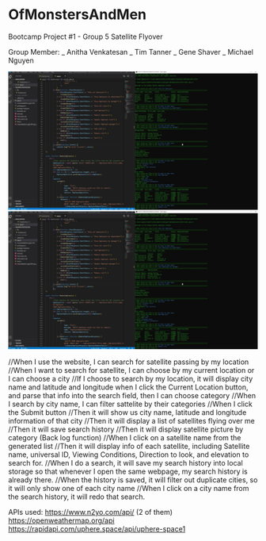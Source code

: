 # OfMonstersAndMen
Bootcamp Project #1 - Group 5
Satellite Flyover

Group Member:
_ Anitha Venkatesan
_ Tim Tanner
_ Gene Shaver
_ Michael Nguyen

<img src='https://github.com/gshaver82/SQLEmployeeTracker/blob/master/consoleWalkthrough1.JPG' alt=screenshot width=800>
<img src='https://raw.githubusercontent.com/gshaver82/SQLEmployeeTracker/master/consoleWalkthrough1.JPG' alt=screenshot width=800>

//When I use the website, I can search for satellite passing by my location
//When I want to search for satellite, I can choose by my current location or 
I can choose a city
//If I choose to search by my location, it will display city name and latitude and 
longitude when I click the Current Location button, and parse that info into the search field, then I can choose category
//When I search by city name, I can filter sattelite by their categories
//When I click the Submit button
//Then it will show us city name, latitude and longitude information of that city
//Then it will display a list of satellites flying over me
//Then it will save search history
//Then it will display satellite picture by category (Back log function)
//When I click on a satellite name from the generated list
//Then it will display info of each satellite, including Satellite name, universal ID, Viewing Conditions, Direction to look, and elevation to search for.
//When I do a search, it will save my search history into local storage so that whenever I open the same webpage, my search history is already there.
//When the history is saved, it will filter out duplicate cities, so it will only show one of each city name
//When I click on a city name from the search history, it will redo that search.

APIs used:
https://www.n2yo.com/api/ (2 of them)
https://openweathermap.org/api 
https://rapidapi.com/uphere.space/api/uphere-space1

